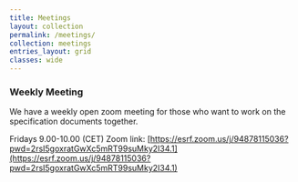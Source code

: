 ```yaml
---
title: Meetings
layout: collection
permalink: /meetings/
collection: meetings
entries_layout: grid
classes: wide
---
```


### Weekly Meeting

We have a weekly open zoom meeting for those who want to work on the specification documents together.

Fridays 9.00-10.00 (CET)
Zoom link: [https://esrf.zoom.us/j/94878115036?pwd=2rsI5goxratGwXc5mRT99suMky2I34.1](https://esrf.zoom.us/j/94878115036?pwd=2rsI5goxratGwXc5mRT99suMky2I34.1)
